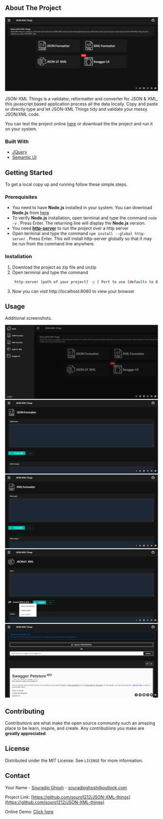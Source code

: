 
<!-- ABOUT THE PROJECT -->
## About The Project

<img src="https://raw.githubusercontent.com/souro1212/JSON-XML-things/main/pics/home.png" alt="Logo">

JSON-XML Things is a validator, reformatter and converter for JSON & XML, this javascript based application process all the data locally. 
Copy and paste or directly type and let JSON-XML Things tidy and validate your messy JSON/XML code. 


You can test the project online [here](https://s3.ap-south-1.amazonaws.com/souradipghosh.in/JSON+%26+XML+formatter/index.html) or download the the project and run it on your system.  

### Built With

* [JQuery](https://jquery.com)
* [Semantic UI](https://semantic-ui.com/)



<!-- GETTING STARTED -->
## Getting Started

To get a local copy up and running follow these simple steps.

### Prerequisites

* You need to have **Node.js** installed in your system. You can download **Node.js** from [here](https://nodejs.org/en/)
* To verify **Node.js** installation, open terminal and type the command `node -v` . Press Enter. The returning line will display the **Node.js** version.
* You need **[http-server](https://www.npmjs.com/package/http-server)** to run the project over a http server
* Open terminal and type the command `npm install --global http-server` . Press Enter. This will install http-server globally so that it may be run from the command line anywhere. 


### Installation

1. Download the project as zip file and unzip 
2. Open terminal and type the command  
   ```sh
    http-server [path of your project] -p [ Port to use (defaults to 8080)]
   ```
3. Now you can visit http://localhost:8080 to view your browser



<!-- USAGE EXAMPLES -->
## Usage

Additional screenshots.

<img src="https://github.com/souro1212/JSON-XML-things/blob/main/pics/home%202.png" alt="Logo">
<img src="https://raw.githubusercontent.com/souro1212/JSON-XML-things/main/pics/json.png" alt="Logo">
<img src="https://raw.githubusercontent.com/souro1212/JSON-XML-things/main/pics/xml.png" alt="Logo">
<img src="https://raw.githubusercontent.com/souro1212/JSON-XML-things/main/pics/json-xml.png" alt="Logo">
<img src="https://raw.githubusercontent.com/souro1212/JSON-XML-things/main/pics/swaggerui.png" alt="Logo">


<!-- CONTRIBUTING -->
## Contributing

Contributions are what make the open source community such an amazing place to be learn, inspire, and create. Any contributions you make are **greatly appreciated**.



<!-- LICENSE -->
## License

Distributed under the MIT License. See `LICENSE` for more information.



<!-- CONTACT -->
## Contact

Your Name - [Souradip Ghosh](https://www.linkedin.com/in/souradip-ghosh/) - souradipghosh@outlook.com

Project Link: [https://github.com/souro1212/JSON-XML-things](https://github.com/souro1212/JSON-XML-things)

Online Demo:  [Click here](https://s3.ap-south-1.amazonaws.com/souradipghosh.in/JSON+%26+XML+formatter/index.html)









